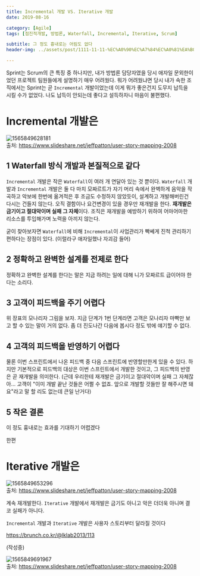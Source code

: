 ```yaml
---
title: Incremental 개발 VS. Iterative 개발
date: 2019-08-16

category: [Agile]
tags: [점진적개발, 방법론, Waterfall, Incremental, Iterative, Scrum] 

subtitle: 그 정도 흉내로는 어림도 없다
header-img: ../assets/post/1111-11-11-%EC%A0%90%EC%A7%84%EC%A0%81%EA%B0%9C%EB%B0%9C/1565849628181.png

---
```


Sprint는 Scrum의 큰 특징 중 하나지만, 내가 방법론 담당자였을 당시 애자일 문외한이었던 프로젝트 팀원들에게 설명하기 매우 어려웠다. 뭐가 어려웠냐면 당시 내가 속한 조직에서는 Sprint는 곧 `Incremental` 개발이었는데 이게 뭐가 좋은건지 도무지 납득을 시킬 수가 없었다. 나도 납득이 안되는데 좋다고 설득하자니 마음이 불편했다.

# Incremental 개발은 

![1565849628181](../assets/post/1111-11-11-%EC%A0%90%EC%A7%84%EC%A0%81%EA%B0%9C%EB%B0%9C/1565849628181.png)  
출처: https://www.slideshare.net/jeffpatton/user-story-mapping-2008

## 1 Waterfall 방식 개발과 본질적으로 같다

`Incremental` 개발은 작은 `Waterfall`이 여러 개 연달아 있는 것 뿐이다.  `Waterfall` 개발과 `Incremental` 개발은 둘 다 마치 모짜르트가 자기 머리 속에서 완벽하게 음악을 작곡하고 악보에 한번에 옮겨적은 후 조금도 수정하지 않았듯이, 설계하고 개발해버린건 다시는 건들지 않는다. 오직 결함이나 요건변경이 있을 경우만 재개발을 한다. **재개발은 금기이고 절대악이며 실패 그 자체**이다. 조직은 재개발을 예방하기 위하여 어마어마한 리소스를 투입해가며 노력을 아끼지 않는다.

굳이 찾아보자면 `Waterfall`에 비해 `Incremental`이 사업관리가 빡쎄게 진척 관리하기 편하다는 장점이 있다. (이럴라구 애자일했나 자괴감 들어)

## 2 정확하고 완벽한 설계를 전제로 한다

정확하고 완벽한 설계를 한다는 말은 지금 하려는 일에 대해 니가 모짜르트 급이어야 한다는 소리다.

## 3 고객이 피드백을 주기 어렵다

위 장표의 모나리자 그림을 보자. 지금 단계가 1번 단계라면 고객은 모나리자 마빡만 보고 할 수 있는 말이 거의 없다. 좀 더 진도나간 다음에 봅시다 정도 밖에 얘기할 수 없다.

## 4 고객의 피드백을 반영하기 어렵다

물론 이번 스프린트에서 나온 피드백 중 다음 스프린트에 반영할만한게 있을 수 있다. 하지만 기본적으로 피드백의 대상은 이번 스프린트에서 개발한 것이고, 그 피드백의 반영은 곧 재개발을 의미한다. (근데 우리한테 재개발은 금기이고 절대악이며 실패 그 자체잖아... 고객이 "이미 개발 끝난 것들은 어쩔 수 없죠. 앞으로 개발할 것들만 잘 해주시면 돼요"라고 말 할 리도 없는데 큰일 난거다)

## 5 작은 결론

이 정도 흉내로는 효과를 기대하기 어렵겠다

한편

# Iterative 개발은 

![1565849653296](../assets/post/1111-11-11-%EC%A0%90%EC%A7%84%EC%A0%81%EA%B0%9C%EB%B0%9C/1565849653296.png)  
출처: https://www.slideshare.net/jeffpatton/user-story-mapping-2008

계속 재개발한다. `Iterative` 개발에서 재개발은 금기도 아니고 악은 더더욱 아니며 결코 실패가 아니다.

`Incremental` 개발과 `Iterative` 개발은 사용자 스토리부터 달라질 것이다



https://brunch.co.kr/@lklab2013/113



(작성중)



![1565849691967](../assets/post/1111-11-11-%EC%A0%90%EC%A7%84%EC%A0%81%EA%B0%9C%EB%B0%9C/1565849691967.png)  
출처: https://www.slideshare.net/jeffpatton/user-story-mapping-2008
